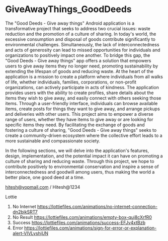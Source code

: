 # GiveAwayThings_GoodDeeds
The &quot;Good Deeds - Give away things&quot; Android application is a transformative
project that seeks to address two crucial issues: waste reduction and the
promotion of a culture of sharing. In today&#39;s world, the excessive consumption
and disposal of goods contribute significantly to environmental challenges.
Simultaneously, the lack of interconnectedness and acts of generosity can lead
to missed opportunities for individuals and organizations to positively impact
one another.
To bridge this gap, the &quot;Good Deeds - Give away things&quot; app offers a solution
that empowers users to give away items they no longer need, promoting
sustainability by extending the lifespan of goods and reducing waste. At the
heart of the application is a mission to create a platform where individuals from
all walks of life, whether individuals, families, corporations, or non-profit
organizations, can actively participate in acts of kindness.
The application provides users with the ability to create profiles, share details
about the items they wish to give away, and easily connect with others seeking
those items. Through a user-friendly interface, individuals can browse available
items, create posts for things they want to give away, and arrange pickups and
deliveries with other users.
This project aims to empower a diverse range of users, whether they have items
to give away or are looking for specific items they need. By facilitating the
exchange of goods and fostering a culture of sharing, &quot;Good Deeds - Give away
things&quot; seeks to create a community-driven ecosystem where the collective
effort leads to a more sustainable and compassionate society.

In the following sections, we will delve into the application&#39;s features, design,
implementation, and the potential impact it can have on promoting a culture of
sharing and reducing waste. Through this project, we hope to contribute
positively to environmental conservation and inspire a sense of
interconnectedness and goodwill among users, thus making the world a better
place, one good deed at a time.

hitesh@yopmail.com / Hitesh@1234

Lottie
1. No Internet
https://lottiefiles.com/animations/no-internet-connection-dn2bikSRT7
2. No Result
   https://lottiefiles.com/animations/empty-box-quj8cXrfR0
3. Success
 https://lottiefiles.com/animations/success-EFJv4xtBzb
4. Error
   https://lottiefiles.com/animations/sign-for-error-or-explanation-alert-VIVLyshjUN
